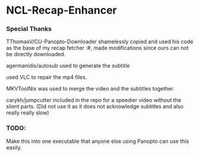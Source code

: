 # NCL-Recap-Enhancer

### Special Thanks

TThomasV/CU-Panopto-Downloader shamelessly copied and used his code as the base of my recap fetcher :#, made modifications since ours can not be directly downloaded. 

agermanidis/autosub used to generate the subtitle

used VLC to repair the mp4 files.

MKVToolNix was used to merge the video and the subtitles together.

carykh/jumpcutter included in the repo for a speedier video without the slient parts. (Did not use it as it does not acknowledge subtitles and also really really slow)


### TODO:

Make this into one executable that anyone else using Panopto can use this easily.
